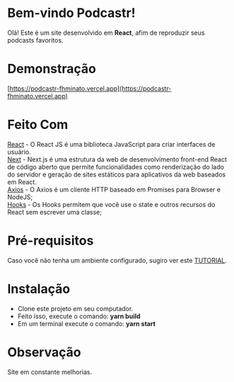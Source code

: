 # Bem-vindo Podcastr!

Olá! Este é um site desenvolvido em **React**, afim de reproduzir seus podcasts favoritos.

# Demonstração
[https://podcastr-fhminato.vercel.app](https://podcastr-fhminato.vercel.app)

# Feito Com

[React](https://pt-br.reactjs.org) - O React JS é uma biblioteca JavaScript para criar interfaces de usuário.<br/>
[Next](https://nextjs.org) - Next.js é uma estrutura da web de desenvolvimento front-end React de código aberto que permite funcionalidades como renderização do lado do servidor e geração de sites estáticos para aplicativos da web baseados em React.<br/>
[Axios](https://github.com/axios/axios) - O Axios é um cliente HTTP baseado em Promises para Browser e NodeJS;<br/>
[Hooks](https://pt-br.reactjs.org/docs/hooks-intro.html) - Os Hooks permitem que você use o state e outros recursos do React sem escrever uma classe;

# Pré-requisitos
Caso você não tenha um ambiente configurado, sugiro ver este [TUTORIAL](https://nextjs.org/docs).

# Instalação
- Clone este projeto em seu computador.
- Feito isso, execute o comando: **yarn build**
- Em um terminal execute o comando:  **yarn start**

# Observação

Site em constante melhorias.

